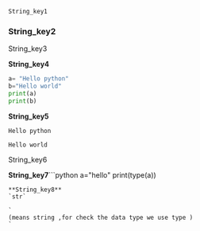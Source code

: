 ```ngMeta
String_key1
```
### String_key2
String_key3

**String_key4**

```python
a= "Hello python"
b="Hello world"
print(a)
print(b)
```
**String_key5**

`Hello python`

`Hello world`


String_key6

**String_key7**```python
a="hello"
print(type(a))
```
**String_key8**
`str`

`
(means string ,for check the data type we use type )
`